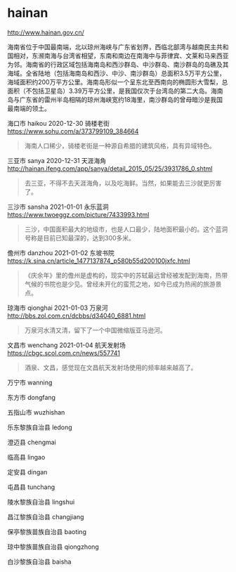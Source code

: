 # hainan

http://www.hainan.gov.cn/

海南省位于中国最南端，北以琼州海峡与广东省划界，西临北部湾与越南民主共和国相对，东濒南海与台湾省相望，东南和南边在南海中与菲律宾、文莱和马来西亚为邻。海南省的行政区域包括海南岛和西沙群岛、中沙群岛、南沙群岛的岛礁及其海域。全省陆地（包括海南岛和西沙、中沙、南沙群岛）总面积3.5万平方公里，海域面积约200万平方公里。海南岛形似一个呈东北至西南向的椭圆形大雪梨，总面积（不包括卫星岛）3.39万平方公里，是我国仅次于台湾岛的第二大岛。海南岛与广东省的雷州半岛相隔的琼州海峡宽约18海里，南沙群岛的曾母暗沙是我国最南端的领土。

海口市 haikou 2020-12-30 骑楼老街 https://www.sohu.com/a/373799109_384664

> 海南人口稀少，骑楼老街是一种源自希腊的建筑风格，具有异域特色。

三亚市 sanya 2020-12-31 天涯海角 http://hainan.ifeng.com/app/sanya/detail_2015_05/25/3931786_0.shtml

> 去三亚，不得不去天涯海角，以及吃海鲜。当然，如果能去三沙就更厉害了。

三沙市 sansha 2021-01-01 永乐蓝洞 https://www.twoeggz.com/picture/7433993.html

> 三沙，中国面积最大的地级市，也是人口最少，陆地面积最小的。这个蓝洞号称是目前已知最深的，达到300多米。

儋州市 danzhou 2021-01-02 东坡书院 https://k.sina.cn/article_1477137874_p580b55d200100jxfc.html

> 《庆余年》里的儋州是虚构的，现实中的苏轼最远曾经被发配到海南，热带气候的书院也是少见。曾经未开化的蛮荒之地，如今已成为热闹的旅游景点。

琼海市 qionghai 2021-01-03 万泉河 http://bbs.zol.com.cn/dcbbs/d34040_6881.html

> 万泉河水清又清，留下了一个中国微缩版亚马逊河。

文昌市 wenchang 2021-01-04 航天发射场 https://cbgc.scol.com.cn/news/557741

> 酒泉、文昌，感觉现在文昌航天发射场使用的频率越来越高了。

万宁市 wanning

东方市 dongfang

五指山市 wuzhishan

乐东黎族自治县 ledong

澄迈县 chengmai

临高县 lingao

定安县 dingan

屯昌县 tunchang

陵水黎族自治县 lingshui

昌江黎族自治县 changjiang

保亭黎族苗族自治县 baoting

琼中黎族苗族自治县 qiongzhong

白沙黎族自治县 baisha
